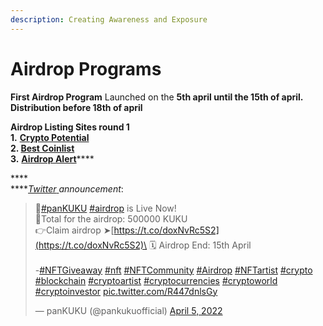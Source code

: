 ```yaml
---
description: Creating Awareness and Exposure
---
```


# Airdrop Programs

**First Airdrop Program** Launched on the **5th april until the 15th of april.**\
**Distribution before 18th of april**

**Airdrop Listing Sites round 1**\
**1.** [**Crypto Potential**](https://crypto-potential.com/post/pankuku-airdrop-program-is-live-now--)****\
**2.** [**Best Coinlist**](https://www.bestcoinlist.com/airdrop/pankuku/)****\
**3.** [**Airdrop Alert**](https://airdropalert.com/pankuku-airdrop)****

****\
****[_Twitter_ ](https://twitter.com/pankukuofficial)_announcement_:&#x20;

> 📣[#panKUKU](https://twitter.com/hashtag/panKUKU?src=hash\&ref\_src=twsrc%5Etfw) [#airdrop](https://twitter.com/hashtag/airdrop?src=hash\&ref\_src=twsrc%5Etfw) is Live Now!\
> 🎉Total for the airdrop: 500000 KUKU\
> 👉Claim airdrop ➤[https://t.co/doxNvRc5S2](https://t.co/doxNvRc5S2)\
> 🗓 Airdrop End: 15th April\
> \
> \-[#NFTGiveaway](https://twitter.com/hashtag/NFTGiveaway?src=hash\&ref\_src=twsrc%5Etfw) [#nft](https://twitter.com/hashtag/nft?src=hash\&ref\_src=twsrc%5Etfw) [#NFTCommunity](https://twitter.com/hashtag/NFTCommunity?src=hash\&ref\_src=twsrc%5Etfw) [#Airdrop](https://twitter.com/hashtag/Airdrop?src=hash\&ref\_src=twsrc%5Etfw) [#NFTartist](https://twitter.com/hashtag/NFTartist?src=hash\&ref\_src=twsrc%5Etfw) [#crypto](https://twitter.com/hashtag/crypto?src=hash\&ref\_src=twsrc%5Etfw) [#blockchain](https://twitter.com/hashtag/blockchain?src=hash\&ref\_src=twsrc%5Etfw) [#cryptoartist](https://twitter.com/hashtag/cryptoartist?src=hash\&ref\_src=twsrc%5Etfw) [#cryptocurrencies](https://twitter.com/hashtag/cryptocurrencies?src=hash\&ref\_src=twsrc%5Etfw) [#cryptoworld](https://twitter.com/hashtag/cryptoworld?src=hash\&ref\_src=twsrc%5Etfw) [#cryptoinvestor](https://twitter.com/hashtag/cryptoinvestor?src=hash\&ref\_src=twsrc%5Etfw) [pic.twitter.com/R447dnlsGy](https://t.co/R447dnlsGy)
>
> — panKUKU (@pankukuofficial) [April 5, 2022](https://twitter.com/pankukuofficial/status/1511278757159395331?ref\_src=twsrc%5Etfw)
